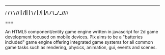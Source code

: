  ____  _    ___  _
/  __\/ \   \  \//
|  \/|| |    \  / 
|  __/| |_/\ /  \ 
\_/   \____//__/\\
                  
===

An HTML5 component/entity game engine written in javascript for 2d game development focused on mobile devices. Plx aims to be a "batteries included" game engine offering integrated game systems for all common game tasks such as rendering, physics, animation, gui, events and scenes.
